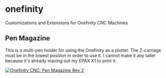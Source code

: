 # onefinity
Customizations and Extensions for Onefinity CNC Machines

## Pen Magazine

This is a multi-pen holder for using the Onefinity as a plotter.  The Z-carriage must be in the lowest position in order to use it.  I cannot make it any taller because it's already maxing out my EPAX X1 to print it.

[![Onefinity CNC: Pen Magazine Rev 2](https://i.ytimg.com/vi/6PFHzWYTS3A/0.jpg)](https://youtu.be/6PFHzWYTS3A)
